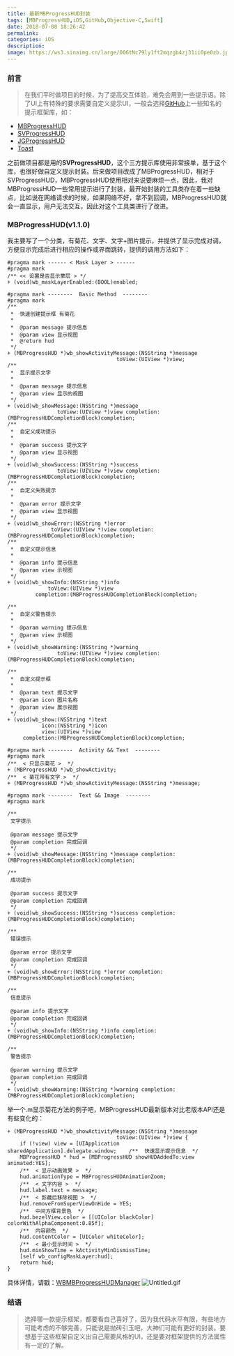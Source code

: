 ```yaml
---
title: 最新MBProgressHUD封装
tags: [MBProgressHUD,iOS,GitHub,Objective-C,Swift]
date: 2018-07-08 18:26:42
permalink:
categories: iOS
description:
image: https://ws3.sinaimg.cn/large/006tNc79ly1ft2mqzgb4zj31ii0pe0zb.jpg
---
```

<p class="description"></p>

<!-- more -->

### 前言
> 在我们平时做项目的时候，为了提高交互体验，难免会用到一些提示语。除了UI上有特殊的要求需要自定义提示UI，一般会选择[GitHub](https://github.com/)上一些知名的提示框架库，如：
- [MBProgressHUD](https://github.com/jdg/MBProgressHUD)
- [SVProgressHUD](https://github.com/SVProgressHUD/SVProgressHUD)
- [JGProgressHUD](https://github.com/JonasGessner/JGProgressHUD)
- [Toast](https://github.com/scalessec/Toast)

之前做项目都是用的**SVProgressHUD**，这个三方提示库使用非常接单，基于这个库，也很好做自定义提示封装。后来做项目改成了MBProgressHUD，相对于SVProgressHUD，MBProgressHUD使用相对来说要麻烦一点，因此，我对MBProgressHUD一些常用提示进行了封装，最开始封装的工具类存在着一些缺点，比如说在网络请求的时候，如果网络不好，拿不到回调，MBProgressHUD就会一直显示，用户无法交互，因此对这个工具类进行了改进。
### MBProgressHUD(v1.1.0)
我主要写了一个分类，有菊花、文字、文字+图片提示，并提供了显示完成对调，方便显示完成后进行相应的操作或界面跳转，提供的调用方法如下：
```
#pragma mark ------ < Mask Layer > ------
#pragma mark
/** << 设置是否显示蒙层 > */
+ (void)wb_maskLayerEnabled:(BOOL)enabled;

#pragma mark --------  Basic Method  --------
#pragma mark
/**
 *  快速创建提示框 有菊花
 *
 *  @param message 提示信息
 *  @param view 显示视图
 *  @return hud
 */
+ (MBProgressHUD *)wb_showActivityMessage:(NSString *)message
                                   toView:(UIView *)view;
/**
 *  显示提示文字
 *
 *  @param message 提示信息
 *  @param view 显示的视图
 */
+ (void)wb_showMessage:(NSString *)message
                toView:(UIView *)view completion:(MBProgressHUDCompletionBlock)completion;
/**
 *  自定义成功提示
 *
 *  @param success 提示文字
 *  @param view 显示视图
 */
+ (void)wb_showSuccess:(NSString *)success
                toView:(UIView *)view completion:(MBProgressHUDCompletionBlock)completion;
/**
 *  自定义失败提示
 *
 *  @param error 提示文字
 *  @param view 显示视图
 */
+ (void)wb_showError:(NSString *)error
              toView:(UIView *)view completion:(MBProgressHUDCompletionBlock)completion;
/**
 *  自定义提示信息
 *
 *  @param info 提示信息
 *  @param view 示视图
 */
+ (void)wb_showInfo:(NSString *)info
             toView:(UIView *)view
         completion:(MBProgressHUDCompletionBlock)completion;

/**
 *  自定义警告提示
 *
 *  @param warning 提示信息
 *  @param view 示视图
 */
+ (void)wb_showWarning:(NSString *)warning
                toView:(UIView *)view completion:(MBProgressHUDCompletionBlock)completion;

/**
 *  自定义提示框
 *
 *  @param text 提示文字
 *  @param icon 图片名称
 *  @param view 展示视图
 */
+ (void)wb_show:(NSString *)text
           icon:(NSString *)icon
           view:(UIView *)view
     completion:(MBProgressHUDCompletionBlock)completion;

#pragma mark --------  Activity && Text  --------
#pragma mark
/**  < 只显示菊花 >  */
+ (MBProgressHUD *)wb_showActivity;
/**  < 菊花带有文字 >  */
+ (MBProgressHUD *)wb_showActivityMessage:(NSString *)message;

#pragma mark --------  Text && Image  --------
#pragma mark

/**
 文字提示

 @param message 提示文字
 @param completion 完成回调
 */
+ (void)wb_showMessage:(NSString *)message completion:(MBProgressHUDCompletionBlock)completion;

/**
 成功提示

 @param success 提示文字
 @param completion 完成回调
 */
+ (void)wb_showSuccess:(NSString *)success completion:(MBProgressHUDCompletionBlock)completion;

/**
 错误提示

 @param error 提示文字
 @param completion 完成回调
 */
+ (void)wb_showError:(NSString *)error completion:(MBProgressHUDCompletionBlock)completion;

/**
 信息提示

 @param info 提示文字
 @param completion 完成回调
 */
+ (void)wb_showInfo:(NSString *)info completion:(MBProgressHUDCompletionBlock)completion;

/**
 警告提示

 @param warning 提示文字
 @param completion 完成回调
 */
+ (void)wb_showWarning:(NSString *)warning completion:(MBProgressHUDCompletionBlock)completion;
```
举一个.m显示菊花方法的例子吧，MBProgressHUD最新版本对比老版本API还是有些变化的：
```
+ (MBProgressHUD *)wb_showActivityMessage:(NSString *)message
                                   toView:(UIView *)view {
    if (!view) view = [UIApplication sharedApplication].delegate.window;    /**  快速显示提示信息  */
    MBProgressHUD * hud = [MBProgressHUD showHUDAddedTo:view animated:YES];
    /**  < 显示动画效果 >  */
    hud.animationType = MBProgressHUDAnimationZoom;
    /**  < 文字内容 >  */
    hud.label.text = message;
    /**  < 影藏后移除视图 >  */
    hud.removeFromSuperViewOnHide = YES;
    /**  中间方框背景色  */
    hud.bezelView.color = [[UIColor blackColor] colorWithAlphaComponent:0.85f];
    /**  内容颜色  */
    hud.contentColor = [UIColor whiteColor];
    /**  < 最小显示时间 >  */
    hud.minShowTime = kActivityMinDismissTime;
    [self wb_configMaskLayer:hud];
    return hud;
}
```
具体详情，请戳：[WBMBProgressHUDManager](https://github.com/wenmobo/WBMBProgressHUDManager)
![Untitled.gif](https://user-gold-cdn.xitu.io/2018/2/2/16156e6d8ec2f0b5?w=312&h=612&f=gif&s=247767)
### 结语
> 选择哪一款提示框架，都要看自己喜好了，因为我代码水平有限，有些地方可能考虑的不够完善，只能说是抛砖引玉吧，大神们可能有更好的封装。要想基于这些框架自定义出自己需要风格的UI，还是要对框架提供的方法属性有一定的了解。